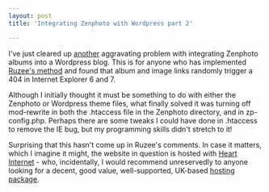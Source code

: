 ```yaml
---
layout: post
title: 'Integrating Zenphoto with Wordpress part 2'

---
```


I've just cleared up <a href="http://www.strangerpixel.com/web/integrating-zenphoto-with-wordpress-on-iis/" title="See Part 1">another</a> aggravating problem with integrating Zenphoto albums into a Wordpress blog. This is for anyone who has implemented <a href="http://www.ruzee.com/blog/2006/06/integrating-zenphoto-into-wordpress/">Ruzee's method</a> and found that album and image links randomly trigger a 404 in Internet Explorer 6 and 7.

Although I initially thought it must be something to do with either the Zenphoto or Wordpress theme files, what finally solved it was turning off mod-rewrite in both the .htaccess file in the Zenphoto directory, and in zp-config.php. Perhaps there are some tweaks I could have done in .htaccess to remove the IE bug, but my programming skills didn't stretch to it!

Surprising that this hasn't come up in Ruzee's comments. In case it matters, which I imagine it might, the website in question is hosted with <a href="http://www.heartinternet.co.uk/">Heart Internet</a> - who, incidentally, I would recommend unreservedly to anyone looking for a decent, good value, well-supported, UK-based <a href="http://www.heartinternet.co.uk/home-h.shtml">hosting package</a>.
